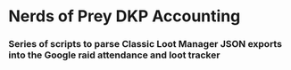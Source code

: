 # Nerds of Prey DKP Accounting
### Series of scripts to parse Classic Loot Manager JSON exports into the Google raid attendance and loot tracker

